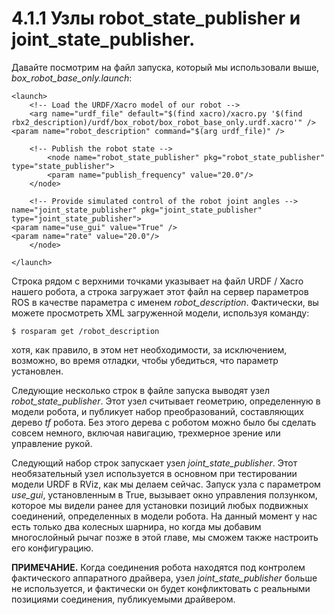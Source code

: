# 4.1.1 Узлы robot\_state\_publisher и joint\_state\_publisher.

Давайте посмотрим на файл запуска, который мы использовали выше, _box\_robot\_base\_only.launch_:

```text
<launch>
    <!-- Load the URDF/Xacro model of our robot -->
    <arg name="urdf_file" default="$(find xacro)/xacro.py '$(find
rbx2_description)/urdf/box_robot/box_robot_base_only.urdf.xacro'" /> 
<param name="robot_description" command="$(arg urdf_file)" />

    <!-- Publish the robot state -->
        <node name="robot_state_publisher" pkg="robot_state_publisher"
type="state_publisher">
        <param name="publish_frequency" value="20.0"/>
    </node>
    
    <!-- Provide simulated control of the robot joint angles --> name="joint_state_publisher" pkg="joint_state_publisher" type="joint_state_publisher">
<param name="use_gui" value="True" />
<param name="rate" value="20.0"/> 
    </node>
    
</launch>
```

Строка  рядом с верхними точками указывает на файл URDF / Xacro нашего робота, а строка  загружает этот файл на сервер параметров ROS в качестве параметра с именем _robot\_description_. Фактически, вы можете просмотреть XML загруженной модели, используя команду:



```text
$ rosparam get /robot_description
```

хотя, как правило, в этом нет необходимости, за исключением, возможно, во время отладки, чтобы убедиться, что параметр установлен.

Следующие несколько строк в файле запуска выводят узел _robot\_state\_publisher_. Этот узел считывает геометрию, определенную в модели робота, и публикует набор преобразований, составляющих дерево _tf_ робота. Без этого дерева с роботом можно было бы сделать совсем немного, включая навигацию, трехмерное зрение или управление рукой.

Следующий набор строк запускает узел _joint\_state\_publisher_. Этот необязательный узел используется в основном при тестировании модели URDF в RViz, как мы делаем сейчас. Запуск узла с параметром _use\_gui_, установленным в True, вызывает окно управления ползунком, которое мы видели ранее для установки позиций любых подвижных соединений, определенных в модели робота. На данный момент у нас есть только два колесных шарнира, но когда мы добавим многослойный рычаг позже в этой главе, мы сможем также настроить его конфигурацию.

**ПРИМЕЧАНИЕ.** Когда соединения робота находятся под контролем фактического аппаратного драйвера, узел _joint\_state\_publisher_ больше не используется, и фактически он будет конфликтовать с реальными позициями соединения, публикуемыми драйвером.

